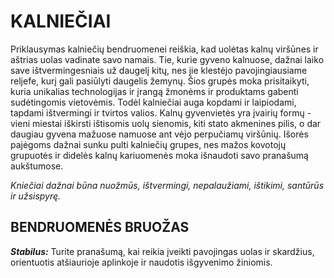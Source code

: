 # KALNIEČIAI

Priklausymas kalniečių bendruomenei reiškia, kad uolėtas kalnų viršūnes ir aštrias uolas vadinate savo namais. Tie, kurie gyveno kalnuose, dažnai laiko save ištvermingesniais už daugelį kitų, nes jie klestėjo pavojingiausiame reljefe, kurį gali pasiūlyti daugelis žemynų. Šios grupės moka prisitaikyti, kuria unikalias technologijas ir įrangą žmonėms ir produktams gabenti sudėtingomis vietovėmis. Todėl kalniečiai auga kopdami ir laipiodami, tapdami ištvermingi ir tvirtos valios. Kalnų gyvenvietės yra įvairių formų - vieni miestai iškirsti ištisomis uolų sienomis, kiti stato akmenines pilis, o dar daugiau gyvena mažuose namuose ant vėjo perpučiamų viršūnių. Išorės pajėgoms dažnai sunku pulti kalniečių grupes, nes mažos kovotojų grupuotės ir didelės kalnų kariuomenės moka išnaudoti savo pranašumą aukštumose.

*Kniečiai dažnai būna nuožmūs, ištvermingi, nepalaužiami, ištikimi, santūrūs ir užsispyrę.*

## BENDRUOMENĖS BRUOŽAS

***Stabilus:*** Turite pranašumą, kai reikia įveikti pavojingas uolas ir skardžius, orientuotis atšiaurioje aplinkoje ir naudotis išgyvenimo žiniomis.
